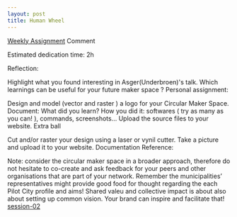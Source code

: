 ```yaml
---
layout: post
title: Human Wheel
---
```




[Weekly Assignment](https://hackmd.io/@fablabbcn/SyLUuOS38#Weekly-Assignment---Design-a-logo-for-your-Circular-Maker-Space)
 Comment

Estimated dedication time: 2h

Reflection:

Highlight what you found interesting in Asger(Underbroen)'s talk.
Which learnings can be useful for your future maker space ?
Personal assignment:

Design and model (vector and raster ) a logo for your Circular Maker Space.
Document:
What did you learn?
How you did it: softwares ( try as many as you can! ), commands, screenshots…
Upload the source files to your website.
Extra ball

Cut and/or raster your design using a laser or vynil cutter.
Take a picture and upload it to your website.
Documentation Reference:

Note: consider the circular maker space in a broader approach, therefore do not hesitate to co-create and ask feedback for your peers 
and other organisations that are part of your network. Remember the municipalities’ representatives might provide good food for thought 
regarding the each Pilot City profile and aims! Shared valeu and collective impact is about also about setting up common vision. 
Your brand can inspire and facilitate that!
[session-02](https://hackmd.io/@fablabbcn/SyLUuOS38#Session-02---Building-a-Circular-Maker-Space---11062020)
